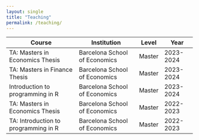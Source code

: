 ```yaml
---
layout: single
title: "Teaching"
permalink: /teaching/
---
```

| Course       | Institution     | Level  | Year   |
|--------------|-----------------|--------|--------|
| TA: Masters in Economics Thesis  | Barcelona School of Economics | Master | 2023-2024   |
| TA: Masters in Finance Thesis  | Barcelona School of Economics | Master | 2023-2024   |
| Introduction to programming in R  | Barcelona School of Economics | Master | 2023-2024   |
| TA: Masters in Economics Thesis  | Barcelona School of Economics | Master | 2022-2023   |
| TA: Introduction to programming in R  | Barcelona School of Economics | Master | 2022-2023   |

